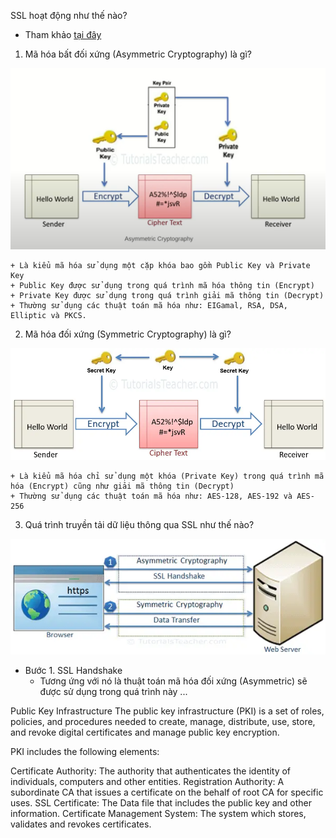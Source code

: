 SSL hoạt động như thế nào?
- Tham khảo [tại đây](https://www.tutorialsteacher.com/https/how-ssl-works)

1. Mã hóa bất đối xứng (Asymmetric Cryptography) là gì? 

![asymmetric](images/asymmetric.png)

    + Là kiểu mã hóa sử dụng một cặp khóa bao gồm Public Key và Private Key
    + Public Key được sử dụng trong quá trình mã hóa thông tin (Encrypt)
    + Private Key được sử dụng trong quá trình giải mã thông tin (Decrypt)
    + Thường sử dụng các thuật toán mã hóa như: EIGamal, RSA, DSA, Elliptic và PKCS.

2. Mã hóa đối xứng (Symmetric Cryptography) là gì?

![symmetric](images/symmetric.png)

    + Là kiểu mã hóa chỉ sử dụng một khóa (Private Key) trong quá trình mã hóa (Encrypt) cũng như giải mã thông tin (Decrypt)
    + Thường sử dụng các thuật toán mã hóa như: AES-128, AES-192 và AES-256

3. Quá trình truyền tải dữ liệu thông qua SSL như thế nào?

![data_transfer](images/data_transfer.png)

+ Bước 1. SSL Handshake 
    - Tương ứng với nó là thuật toán mã hóa đối xứng (Asymmetric) sẽ được sử dụng trong quá trình này
...

Public Key Infrastructure
The public key infrastructure (PKI) is a set of roles, policies, and procedures needed to create, manage, distribute, use, store, and revoke digital certificates and manage public key encryption.

PKI includes the following elements:

Certificate Authority: The authority that authenticates the identity of individuals, computers and other entities.
Registration Authority: A subordinate CA that issues a certificate on the behalf of root CA for specific uses.
SSL Certificate: The Data file that includes the public key and other information.
Certificate Management System: The system which stores, validates and revokes certificates.